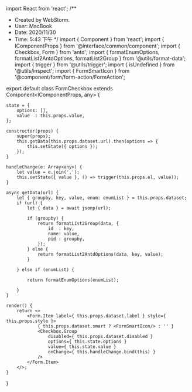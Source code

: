 import React from 'react';/** * Created by WebStorm. * User: MacBook * Date: 2020/11/30 * Time: 5:43 下午 */import { Component } from 'react';import { IComponentProps } from '@interface/common/component';import { Checkbox, Form } from 'antd';import { formatEnumOptions, formatList2AntdOptions, formatList2Group } from '@utils/format-data';import { trigger } from '@utils/trigger';import { isUndefined } from '@utils/inspect';import { FormSmartIcon } from '@component/form/form-action/FormAction';export default class FormCheckbox extends Component<IComponentProps, any> {    state = {        options: [],        value  : this.props.value,    };    constructor(props) {        super(props);        this.getData(this.props.dataset.url).then(options => {            this.setState({ options });        });    }    handleChange(e: Array<any>) {        let value = e.join(',');        this.setState({ value }, () => trigger(this.props.el, value));    }    async getData(url) {        let { groupby, key, value, enum: enumList } = this.props.dataset;        if (url) {            let { data } = await jsonp(url);            if (groupby) {                return formatList2Group(data, {                    id  : key,                    name: value,                    pid : groupby,                });            } else {                return formatList2AntdOptions(data, key, value);            }        } else if (enumList) {            return formatEnumOptions(enumList);        }    }    render() {        return <>            <Form.Item label={ this.props.dataset.label } style={ this.props.style }>                { this.props.dataset.smart ? <FormSmartIcon/> : '' }                <Checkbox.Group                    disabled={ this.props.dataset.disabled }                    options={ this.state.options }                    value={ this.state.value }                    onChange={ this.handleChange.bind(this) }                />            </Form.Item>        </>;    }}